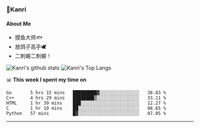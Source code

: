 ### 🌱Kanri
#### About Me
- 摸鱼大师🐟
- 放鸽子高手🕊
- 二刺螈二刺螈！

![Kanri's github stats](https://github-readme-stats.vercel.app/api?username=Yiwen-Chan&show_icons=true&theme=vue&line_height=20)
![Kanri's Top Langs](https://github-readme-stats.vercel.app/api/top-langs/?username=Yiwen-Chan&layout=compact&theme=vue&card_width=270)

📊 **This week I spent my time on**
<!--START_SECTION:waka-->
```text
Go       5 hrs 15 mins   █████████▓░░░░░░░░░░░░░░░   38.83 % 
C++      4 hrs 29 mins   ████████▒░░░░░░░░░░░░░░░░   33.11 % 
HTML     1 hr 39 mins    ███░░░░░░░░░░░░░░░░░░░░░░   12.27 % 
C        1 hr 10 mins    ██░░░░░░░░░░░░░░░░░░░░░░░   08.65 % 
Python   57 mins         █▓░░░░░░░░░░░░░░░░░░░░░░░   07.05 % 
```
<!--END_SECTION:waka-->

***

